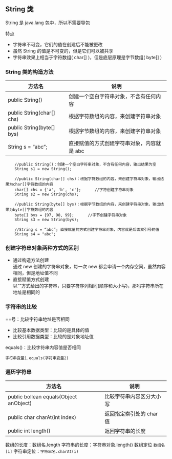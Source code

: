 ## String 类

String 是 java.lang 包中，所以不需要导包

特点

- 字符串不可变，它们的值在创建后不能被更改
- 虽然 String 的值是不可变的，但是它们可以被共享
- 字符串效果上相当于字符数组( char[] )，但是底层原理是字节数组( byte[] )

### String 类的构造方法

| 方法名                    | 说明                                       |
| ------------------------- | ------------------------------------------ |
| public String()           | 创建一个空白字符串对象，不含有任何内容     |
| public String(char[] chs) | 根据字符数组的内容，来创建字符串对象       |
| public String(byte[] bys) | 根据字节数组的内容，来创建字符串对象       |
| String s = “abc”;         | 直接赋值的方式创建字符串对象，内容就是 abc |

        //public String()：创建一个空白字符串对象，不含有任何内容，输出结果为空
        String s1 = new String();

        //public String(char[] chs)：根据字符数组的内容，来创建字符串对象，输出结果为char[]字符数组的内容
        char[] chs = {'a', 'b', 'c'};      //字符创建字符串对象
        String s2 = new String(chs);

        //public String(byte[] bys)：根据字节数组的内容，来创建字符串对象，输出结果为byte[]字符数组的内容
        byte[] bys = {97, 98, 99};      //字节创建字符串对象
        String s3 = new String(bys);

        //String s = “abc”; 直接赋值的方式创建字符串对象，内容就是后面双引号的值
        String s4 = "abc";

### 创建字符串对象两种方式的区别

- 通过构造方法创建  
  通过 new 创建的字符串对象，每一次 new 都会申请一个内存空间，虽然内容相同，但是地址值不同
- 直接赋值方式创建  
  以“”方式给出的字符串，只要字符序列相同(顺序和大小写)，那吗字符串所在地址是相同的

### 字符串的比较

==号：比较字符串地址是否相同

- 比较基本数据类型：比较的是具体的值
- 比较引用数据类型：比较的是对象地址值

equals()：比较字符串内容值是否相同

    字符串变量1.equals(字符串变量2)

### 遍历字符串

| 方法名                                 | 说明                     |
| -------------------------------------- | ------------------------ |
| public bollean equals(Object anObject) | 比较字符串内容区分大小写 |
| public char charAt(int index)          | 返回指定索引处的 char 值 |
| public int length()                    | 返回字符串的长度         |

数组的长度：数组名.length
字符串的长度：字符串对象.length()
数组定位 `数组名[i]`
字符串定位：`字符串名.charAt(i)`
